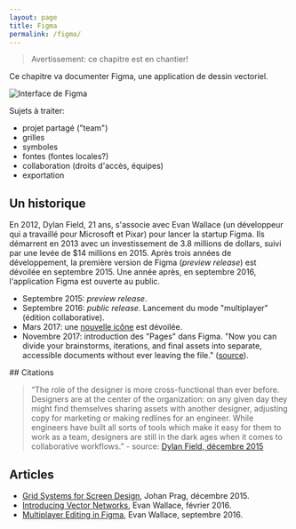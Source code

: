 ```yaml
---
layout: page
title: Figma
permalink: /figma/
---
```


> Avertissement: ce chapitre est en chantier!

Ce chapitre va documenter Figma, une application de dessin vectoriel.

![Interface de Figma](/cours-outils/img/prototyping/figma-app-interface.png)

Sujets à traiter:

- projet partagé ("team")
- grilles
- symboles
- fontes (fontes locales?)
- collaboration (droits d'accès, équipes)
- exportation

## Un historique

En 2012, Dylan Field, 21 ans, s'associe avec Evan Wallace (un développeur qui a travaillé pour Microsoft et Pixar) pour lancer la startup Figma. Ils démarrent en 2013 avec un investissement de 3.8 millions de dollars, suivi par une levée de $14 millions en 2015. Après trois années de développement, la première version de Figma (*preview release*) est dévoilée en septembre 2015. Une année après, en septembre 2016, l'application Figma est ouverte au public.

* Septembre 2015: *preview release*.
* Septembre 2016: *public release*. Lancement du mode "multiplayer" (édition collaborative).
* Mars 2017: une [nouvelle icône](https://blog.figma.com/figmas-new-icon-49324fa00298) est dévoilée.
* Novembre 2017: introduction des "Pages" dans Figma. "Now you can divide your brainstorms, iterations, and final assets into separate, accessible documents without ever leaving the file." ([source](https://blog.figma.com/introducing-figma-pages-1363000e6079)).

## Citations

> “The role of the designer is more cross-functional than ever before. Designers are at the center of the organization: on any given day they might find themselves sharing assets with another designer, adjusting copy for marketing or making redlines for an engineer. While engineers have built all sorts of tools which make it easy for them to work as a team, designers are still in the dark ages when it comes to collaborative workflows.” - source: [Dylan Field, décembre 2015](https://blog.figma.com/design-meet-the-internet-4140774f2872)

## Articles

* [Grid Systems for Screen Design](https://blog.figma.com/grid-systems-for-screen-design-46d86ea9fd48), Johan Prag, décembre 2015.
* [Introducing Vector Networks](https://blog.figma.com/introducing-vector-networks-3b877d2b864f), Evan Wallace, février 2016.
* [Multiplayer Editing in Figma](https://blog.figma.com/multiplayer-editing-in-figma-8f8076c6c3a6), Evan Wallace, septembre 2016.